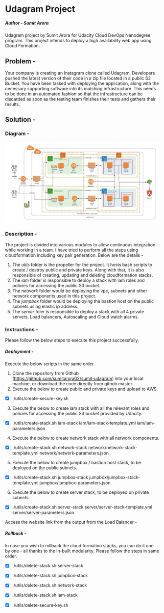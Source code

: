# Udagram Project
  ##### Author - Sumit Arora
Udagram project by Sumit Arora for Udacity Cloud DevOps Nanodegree program. 
This project intends to deploy a high availability web app using Cloud Formation.

## Problem - 
Your company is creating an Instagram clone called Udagram. Developers pushed the latest version of their code in a zip file located in a public S3 Bucket.
You have been tasked with deploying the application, along with the necessary supporting software into its matching infrastructure.
This needs to be done in an automated fashion so that the infrastructure can be discarded as soon as the testing team finishes their tests and gathers their results.

## Solution - 

### Diagram - 
![alt text](https://github.com/sumitarora02/sumit-udagram/blob/main/Udagram_Arch_SumitArora.jpeg?raw=true)


### Description - 
The project is divided into various modules to allow continuous integration while working in a team.
I have tried to perform all the steps using cloudformation including key pair generation.
Below are the details - 

1. The *utils* folder is the propeller for the project. It hosts bash scripts to create / destroy public and private keys. Along with that, it is also responsible of creating, updating and deleting cloudformation stacks.
2. The *iam* folder is responsible to deploy a stack with iam roles and policies for accessing the public S3 bucket.
3. The *network* folder would be deploying the vpc, subnets and other network components used in this project.
4. The *jumpbox* folder would be deploying the bastion host on the public subnets using elastic ip address.
5. The *server* foler is responsible to deploy a stack with all 4 private servers, Load balancers, Autoscaling and Cloud watch alarms.

### Instructions - 
Please follow the below steps to execute this project successfully.

##### Deployment - 
Execute the below scripts in the same order.

1. Clone the repository from Github (https://github.com/sumitarora02/sumit-udagram) into your local machine, or download the code directly from github master.
2. Execute the below to create public and private keys and upload to AWS.
- [x] ./utils/create-secure-key.sh
3. Execute the below to create iam stack with all the relevant roles and policies for accessing the public S3 bucket provided by Udacity.
- [x] ./utils/create-stack.sh iam-stack iam/iam-stack-template.yml iam/iam-parameters.json
4. Execute the below to create network stack with all network components.
- [x] ./utils/create-stack.sh network-stack network/network-stack-template.yml network/network-parameters.json
5. Execute the below to create jumpbox / bastion host stack, to be deployed on the public subnets.
- [x] ./utils/create-stack.sh jumpbox-stack jumpbox/jumpbox-stack-template.yml jumpbox/jumpbox-parameters.json
6. Execute the below to create server stack, to be deployed on private subnets.
- [x] ./utils/create-stack.sh server-stack server/server-stack-template.yml server/server-parameters.json

Access the website link from the output from the Load Balancer - 


##### Rollback - 
In case you wish to rollback the cloud formation stacks, you can do it one by one - all thanks to the in-built modularity.
Please follow the steps in same order.
- [x] ./utils/delete-stack.sh server-stack
- [x] ./utils/delete-stack.sh jumpbox-stack
- [x] ./utils/delete-stack.sh network-stack
- [x] ./utils/delete-stack.sh iam-stack
- [x] ./utils/delete-secure-key.sh

